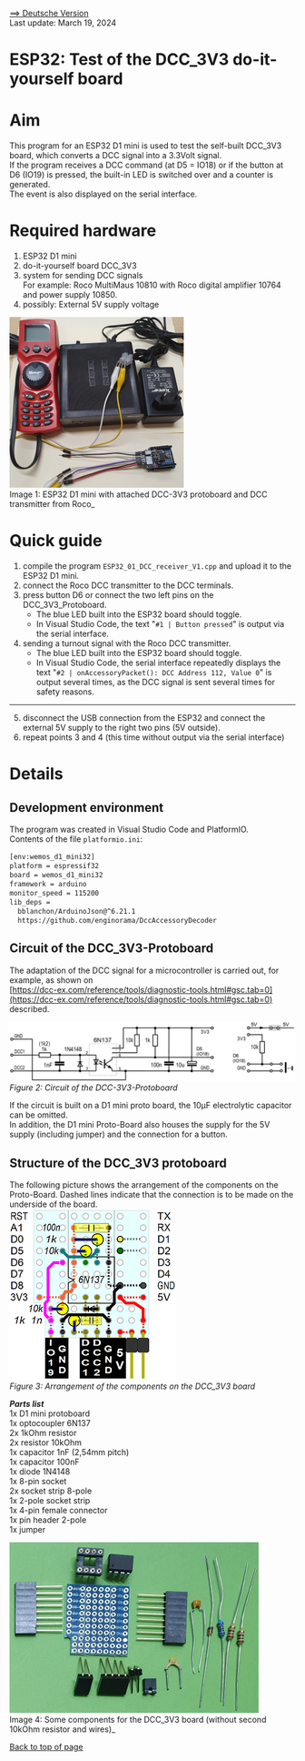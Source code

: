 <a href="./LIESMICH.md">==> Deutsche Version</a>   
Last update: March 19, 2024 <a name="up"></a>   
<h1>ESP32: Test of the DCC_3V3 do-it-yourself board</h1>   

# Aim
This program for an ESP32 D1 mini is used to test the self-built DCC_3V3 board, which converts a DCC signal into a 3.3Volt signal.   
If the program receives a DCC command (at D5 = IO18) or if the button at D6 (IO19) is pressed, the built-in LED is switched over and a counter is generated.   
The event is also displayed on the serial interface.   

# Required hardware
1. ESP32 D1 mini   
2. do-it-yourself board DCC_3V3   
3. system for sending DCC signals   
   For example: Roco MultiMaus 10810 with Roco digital amplifier 10764 and power supply 10850.   
4. possibly: External 5V supply voltage   

![DCC_3V3_test_environment](./images/300_Test_DCC_3V3_240318.png "Test environment for DCC_3V3-Board")   
Image 1: ESP32 D1 mini with attached DCC-3V3 protoboard and DCC transmitter from Roco_ 

# Quick guide
1. compile the program `ESP32_01_DCC_receiver_V1.cpp` and upload it to the ESP32 D1 mini.   
2. connect the Roco DCC transmitter to the DCC terminals.   
3. press button D6 or connect the two left pins on the DCC_3V3_Protoboard.   
   * The blue LED built into the ESP32 board should toggle.   
   * In Visual Studio Code, the text 
"`#1 | Button pressed`" is output via the serial interface.   
4. sending a turnout signal with the Roco DCC transmitter.   
   * The blue LED built into the ESP32 board should toggle.   
   * In Visual Studio Code, the serial interface repeatedly displays the text 
"`#2 | onAccessoryPacket(): DCC Address 112, Value 0`" is output several times, as the DCC signal is sent several times for safety reasons.   
---   
5. disconnect the USB connection from the ESP32 and connect the external 5V supply to the right two pins (5V outside).   
6. repeat points 3 and 4 (this time without output via the serial interface)   

# Details
## Development environment
The program was created in Visual Studio Code and PlatformIO.   
Contents of the file `platformio.ini`:   
```   
[env:wemos_d1_mini32]
platform = espressif32
board = wemos_d1_mini32
framework = arduino
monitor_speed = 115200
lib_deps =
  bblanchon/ArduinoJson@^6.21.1
  https://github.com/enginorama/DccAccessoryDecoder
```  

## Circuit of the DCC_3V3-Protoboard
The adaptation of the DCC signal for a microcontroller is carried out, for example, as shown on  
[https://dcc-ex.com/reference/tools/diagnostic-tools.html#gsc.tab=0](https://dcc-ex.com/reference/tools/diagnostic-tools.html#gsc.tab=0)
described.   

![DCC_3V3_circuit](./images/300_circuit_DCC_3V3_240319.png "circuit of the DCC_3V3-board")   
_Figure 2: Circuit of the DCC-3V3-Protoboard_   

If the circuit is built on a D1 mini proto board, the 10μF electrolytic capacitor can be omitted.   
In addition, the D1 mini Proto-Board also houses the supply for the 5V supply (including jumper) and the connection for a button.   

## Structure of the DCC_3V3 protoboard
The following picture shows the arrangement of the components on the Proto-Board.   Dashed lines indicate that the connection is to be made on the underside of the board.   
![DCC_3V3_arrangement_components](./images/300_layout_DCC_3V3_240319.png "Arrangement of the components on the DCC_3V3 board")   
_Figure 3: Arrangement of the components on the DCC_3V3 board_   

__*Parts list*__   
1x D1 mini protoboard   
1x optocoupler 6N137   
2x 1kOhm resistor   
2x resistor 10kOhm   
1x capacitor 1nF (2,54mm pitch)   
1x capacitor 100nF   
1x diode 1N4148   
1x 8-pin socket   
2x socket strip 8-pole   
1x 2-pole socket strip   
1x 4-pin female connector   
1x pin header 2-pole   
1x jumper   

![DCC_3V3_components](./images/300_components_DCC_3V3_240317.png "Components for the DCC_3V3 board")   
Image 4: Some components for the DCC_3V3 board (without second 10kOhm resistor and wires)_   

[Back to top of page](#up)
